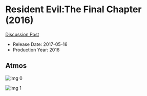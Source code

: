# Resident Evil:The Final Chapter (2016)

[Discussion Post](https://www.avsforum.com/threads/bass-eq-for-filtered-movies.2995212/post-56922044)

* Release Date: 2017-05-16
* Production Year: 2016

## Atmos

![img 0](https://i.imgur.com/1EPMvE1.jpg)

![img 1](https://i.imgur.com/9cINhcm.png)

